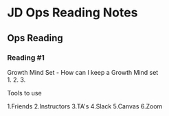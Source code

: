 # JD Ops Reading Notes

## Ops Reading

### Reading #1

Growth Mind Set - How can I keep a Growth Mind set  
1.
2.
3.

Tools to use

1.Friends
2.Instructors
3.TA's
4.Slack
5.Canvas
6.Zoom
